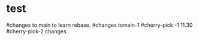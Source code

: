 # test
#changes to main to learn rebase.
#changes tomain-1
#cherry-pick -1 11.30
#cherry-pick-2 changes


